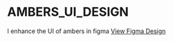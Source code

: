 # AMBERS_UI_DESIGN
I enhance the UI of ambers in figma
[View Figma Design]([https://www.figma.com/file/your-file-link](https://www.figma.com/design/p7XRhrz1dnYEyYJRePKJK2/AMBERS?node-id=79-53&t=ayY36CJCLIrXFSk4-1))
